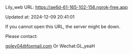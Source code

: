 Lily_web URL: https://ae6d-61-165-102-156.ngrok-free.app

Updated at: 2024-12-09 20:41:01

If you cannot open this URL, the server might be down.

Please contact: 

goley04@foxmail.com Or Wechat:GL_yeaH